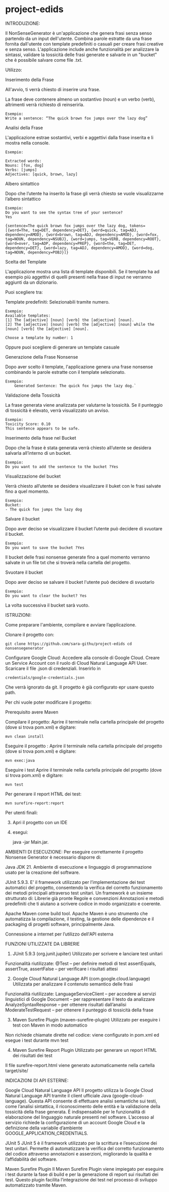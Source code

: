 # project-edids

INTRODUZIONE: 

Il NonSenseGenerator è un'applicazione che genera frasi senza senso partendo da un input dell'utente. 
Combina parole estratte da una frase fornita dall'utente con template predefiniti o casuali per creare frasi creative e senza senso. 
L'applicazione include anche funzionalità per analizzare la sintassi, validare la tossicità delle frasi generate e salvarle in un "bucket" che è possibile salvare come file .txt.

Utilizzo:


Inserimento della Frase

All'avvio, ti verrà chiesto di inserire una frase.  

La frase deve contenere almeno un sostantivo (noun) e un verbo (verb), altrimenti verrà richiesto di reinserirla.

	Esempio: 
	Write a sentence: “The quick brown fox jumps over the lazy dog”


Analisi della Frase

L'applicazione estrae sostantivi, verbi e aggettivi dalla frase inserita e li mostra nella console.  
	
 	Esempio: 
  
	Extracted words:
	Nouns: [fox, dog]
	Verbs: [jumps]
	Adjectives: [quick, brown, lazy]

  
Albero sintattico

Dopo che l’utente ha inserito la frase gli verrà chiesto se vuole visualizzarne l’albero sintattico

	Esempio: 
	Do you want to see the syntax tree of your sentence?
	Yes
	
	{sentence=The quick brown fox jumps over the lazy dog, tokens=[{word=The, tag=DET, dependency=DET}, {word=quick, tag=ADJ, dependency=AMOD}, {word=brown, tag=ADJ, dependency=AMOD}, {word=fox, tag=NOUN, dependency=NSUBJ}, {word=jumps, tag=VERB, dependency=ROOT}, {word=over, tag=ADP, dependency=PREP}, {word=the, tag=DET, dependency=DET}, {word=lazy, tag=ADJ, dependency=AMOD}, {word=dog, tag=NOUN, dependency=POBJ}]}





Scelta del Template

L'applicazione mostra una lista di template disponibili. Se il template ha ad esempio più aggettivi di quelli presenti nella frase di input ne verranno aggiunti da un dizionario. 

Puoi scegliere tra:

Template predefiniti: Selezionabili tramite numero.  

  	Esempio: 
 	Available templates:
  	[1] The [adjective] [noun] [verb] the [adjective] [noun].
 	[2] The [adjective] [noun] [verb] the [adjective] [noun] while the [noun] [verb] the [adjective] [noun].
 
  	Choose a template by number: 1

Oppure puoi scegliere di generare un template casuale


Generazione della Frase Nonsense

Dopo aver scelto il template, l'applicazione genera una frase nonsense combinando le parole estratte con il template selezionato.  
  	
   	Esempio:  
        Generated Sentence: The quick fox jumps the lazy dog.`


Validazione della Tossicità

La frase generata viene analizzata per valutarne la tossicità. Se il punteggio di tossicità è elevato, verrà visualizzato un avviso.  
 	
  	Esempio: 
  	Toxicity Score: 0.10
  	This sentence appears to be safe.

Inserimento della frase nel Bucket

Dopo che la frase è stata generata verrà chiesto all’utente se desidera salvarla all’interno di un bucket. 

	Esempio:
	Do you want to add the sentence to the bucket ?Yes


Visualizzazione del bucket

Verrà chiesto all’utente se desidera visualizzare il buket con le frasi salvate fino a quel momento.

	Esempio:
	Bucket:
	- The quick fox jumps the lazy dog


Salvare il bucket 

Dopo aver deciso se visualizzare il bucket l’utente può decidere di svuotare il bucket.

	Esempio:
	Do you want to save the bucket ?Yes

Il bucket delle frasi nonsense generate fino a quel momento verranno salvate in un file txt che si troverà nella cartella del progetto.


Svuotare il bucket

Dopo aver deciso se salvare il bucket l'utente può decidere di svuotarlo

	Esempio:
	Do you want to clear the bucket? Yes


La volta successiva il bucket sarà vuoto.





ISTRUZIONI:

Come preparare l'ambiente, compilare e avviare l’applicazione.

Clonare il progetto con: 

	git clone https://github.com/sara-githu/project-edids cd nonsensegenerator 

Configurare Google Cloud:
Accedere alla console di Google Cloud.
Creare un Service Account con il ruolo di Cloud Natural Language API User.
Scaricare il file .json di credenziali.
Inserirlo in 

	credentials/google-credentials.json 
Che verrà ignorato da git.
Il progetto è già configurato epr usare questo path.

Per chi vuole poter modificare il progetto:

Prerequisito avere Maven

Compilare il progetto: 
Aprire il terminale nella cartella principale del progetto (dove si trova pom.xml) e digitare: 

	mvn clean install

Eseguire il progetto : 
Aprire il terminale nella cartella principale del progetto (dove si trova pom.xml) e digitare: 

	mvn exec:java


Eseguire i test
Aprire il terminale nella cartella principale del progetto (dove si trova pom.xml) e digitare: 

	mvn test

Per generare il report HTML dei test: 

	mvn surefire-report:report


Per utenti finali: 

3. Apri il progetto con un IDE 
 
4. esegui:

	java -jar Main.jar. 




AMBIENTI DI ESECUZIONE: 
Per eseguire correttamente il progetto Nonsense Generator è necessario disporre di: 

Java JDK 21. Ambiente di esecuzione e linguaggio di programmazione usato per la creazione del software.

JUnit 5.9.3. 
E’ il framework utilizzato per l’implementazione dei test automatici del progetto, consentendo la verifica del corretto funzionamento dei metodi principali attraverso test unitari.
Un framework è un insieme strutturato di:
Librerie già pronte
Regole e convenzioni
Annotazioni e metodi predefiniti che ti aiutano a scrivere codice in modo organizzato e coerente.


Apache Maven come build tool. 
Apache Maven è uno strumento che automatizza la compilazione, il testing, la gestione delle dipendenze e il packaging di progetti software, principalmente Java.

Connessione a internet per l’utilizzo dell'API esterna





FUNZIONI UTILIZZATE DA LIBRERIE
1. JUnit 5.9.3 (org.junit.jupiter)
Utilizzato per scrivere e lanciare test unitari


Funzionalità riutilizzate:
@Test – per definire metodi di test
assertEquals, assertTrue, assertFalse – per verificare i risultati attesi


2. Google Cloud Natural Language API (com.google.cloud.language)
Utilizzata per analizzare il contenuto semantico delle frasi


Funzionalità riutilizzate:
LanguageServiceClient – per accedere ai servizi linguistici di Google
Document – per rappresentare il testo da analizzare
AnalyzeSyntaxResponse – per ottenere risultati dall’analisi
ModerateTestRequest – per ottenere il punteggio di tossicità della frase


3. Maven Surefire Plugin (maven-surefire-plugin)
Utilizzato per eseguire i test con Maven in modo automatico


Non richiede chiamate dirette nel codice: viene configurato in pom.xml ed esegue i test durante mvn test


4. Maven Surefire Report Plugin
Utilizzato per generare un report HTML dei risultati dei test


Il file surefire-report.html viene generato automaticamente nella cartella target/site/






INDICAZIONI DI API ESTERNE:

Google Cloud Natural Language API
Il progetto utilizza la Google Cloud Natural Language API tramite il client ufficiale Java (google-cloud-language). Questa API consente di effettuare analisi semantiche sui testi, come l’analisi sintattica, il riconoscimento delle entità e la validazione della tossicità della frase generata. È indispensabile per le funzionalità di elaborazione del linguaggio naturale presenti nel software. L’accesso al servizio richiede la configurazione di un account Google Cloud e la definizione della variabile d’ambiente GOOGLE_APPLICATION_CREDENTIALS.

JUnit 5
JUnit 5 è il framework utilizzato per la scrittura e l’esecuzione dei test unitari. Permette di automatizzare la verifica del corretto funzionamento del codice attraverso annotazioni e asserzioni, migliorando la qualità e l’affidabilità del software.

Maven Surefire Plugin
Il Maven Surefire Plugin viene impiegato per eseguire i test durante la fase di build e per la generazione di report sui risultati dei test. Questo plugin facilita l’integrazione dei test nel processo di sviluppo automatizzato tramite Maven.




